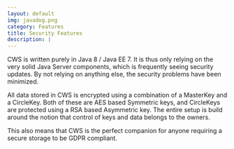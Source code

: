 ```yaml
---
layout: default
img: javadog.png
category: Features
title: Security Features
description: |
---
```

CWS is written purely in Java 8 / Java EE 7. It is thus only relying on the
very solid Java Server components, which is frequently seeing security updates.
By not relying on anything else, the security problems have been minimized.

All data stored in CWS is encrypted using a combination of a MasterKey and a
CircleKey. Both of these are AES based Symmetric keys, and CircleKeys are
protected using a RSA based Asymmetric key. The entire setup is build around the
notion that control of keys and data belongs to the owners.

This also means that CWS is the perfect companion for anyone requiring a secure
storage to be GDPR compliant.
